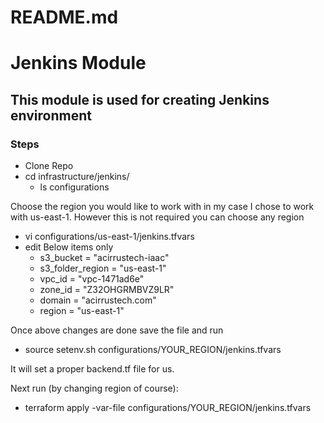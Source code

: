 # README.md

# Jenkins Module
## This module is used for creating Jenkins environment

### Steps
* Clone Repo
* cd infrastructure/jenkins/
    * ls configurations      

Choose the region you would like to work with in my case I chose to work with us-east-1. However this is not required you can choose any region 
* vi configurations/us-east-1/jenkins.tfvars
* edit Below items only
	* s3_bucket                       =   "acirrustech-iaac"
	* s3_folder_region                =   "us-east-1"
	* vpc_id                          =   "vpc-1471ad6e"
	* zone_id                         =   "Z32OHGRMBVZ9LR"       
	* domain                          =   "acirrustech.com"
	* region                          =   "us-east-1"


Once above changes are done save the file and run 
* source setenv.sh configurations/YOUR_REGION/jenkins.tfvars

It will set a proper backend.tf file for us. 

Next run (by changing region of course):
* terraform apply -var-file configurations/YOUR_REGION/jenkins.tfvars